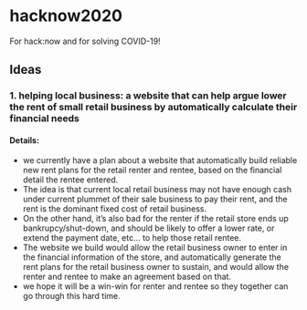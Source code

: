 # hacknow2020
For hack:now and for solving COVID-19! 

## Ideas
### 1. helping local business: a website that can help argue lower the rent of small retail business by automatically calculate their financial needs
#### Details:
* we currently have a plan about a website that automatically build reliable new rent plans for the retail renter and rentee, based on the financial detail the rentee entered.
* The idea is that current local retail business may not have enough cash under current plummet of their sale business to pay their rent, and the rent is the dominant fixed cost of retail business.
* On the other hand, it’s also bad for the renter if the retail store ends up bankrupcy/shut-down, and should be likely to offer a lower rate, or extend the payment date, etc… to help those retail rentee.
* The website we build would allow the retail business owner to enter in the financial information of the store, and automatically generate the rent plans for the retail business owner to sustain, and would allow the renter and rentee to make an agreement based on that.
* we hope it will be a win-win for renter and rentee so they together can go through this hard time.
